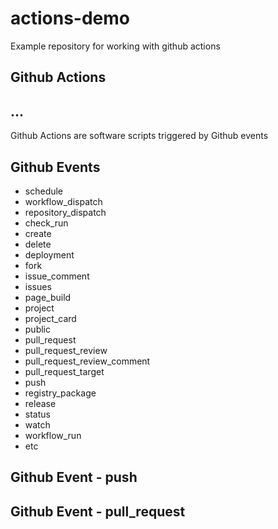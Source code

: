 # actions-demo
Example repository for working with github actions

## Github Actions

## ...

Github Actions are software scripts triggered by Github events

## Github Events

- schedule
- workflow_dispatch
- repository_dispatch
- check_run
- create
- delete
- deployment
- fork
- issue_comment
- issues
- page_build
- project
- project_card
- public
- pull_request
- pull_request_review
- pull_request_review_comment
- pull_request_target
- push
- registry_package
- release
- status
- watch
- workflow_run
- etc

## Github Event - push

## Github Event - pull_request


